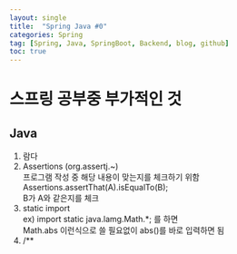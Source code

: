 ```yaml
---
layout: single
title:  "Spring Java #0"
categories: Spring
tag: [Spring, Java, SpringBoot, Backend, blog, github]
toc: true
---
```


# 스프링 공부중 부가적인 것

## Java
<ol>
	<li>람다</li>
	<li>Assertions (org.assertj.~)</li>
		프로그램 작성 중 해당 내용이 맞는지를 체크하기 위함<br>
		Assertions.assertThat(A).isEqualTo(B);<br>
		B가 A와 같은지를 체크<br>
	<li>static import</li>
	ex) import static java.lamg.Math.*; 를 하면<br>
	Math.abs 이런식으로 쓸 필요없이 abs()를 바로 입력하면 됨
	<li>/**</li>
	
</ol>



